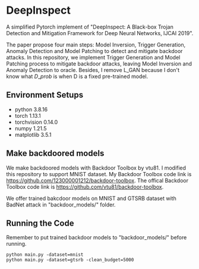 # DeepInspect
A simplified Pytorch implement of "DeepInspect: A Black-box Trojan Detection and Mitigation Framework for Deep Neural Networks, IJCAI 2019".  

The paper propose four main steps: Model Inversion, Trigger Generation, Anomaly Detection and Model Patching to detect and mitigate backdoor attacks. In this repository, we implement Trigger Generation and Model Patching process to mitigate backdoor attacks, leaving Model Inversion and Anomaly Detection to oracle. Besides, I remove L_GAN because I don't know what $D\_{prob}$ is when D is a fixed pre-trained model. 

## Environment Setups

- python 3.8.16
- torch 1.13.1
- torchvision 0.14.0
- numpy 1.21.5
- matplotlib 3.5.1

## Make backdoored models

We make backdoored models with Backdoor Toolbox by vtu81. I modified this repository to support MNIST dataset. My Backdoor Toolbox code link is https://github.com/123000001212/backdoor-toolbox. The offical Backdoor Toolbox code link is https://github.com/vtu81/backdoor-toolbox.

We offer trained bakcdoor models on MNIST and GTSRB dataset with BadNet attack in "backdoor_models/" folder.

## Running the Code

Remember to put trained backdoor models to "backdoor_models/" before running.

```
python main.py -dataset=mnist 
python main.py -dataset=gtsrb -clean_budget=5000
```

